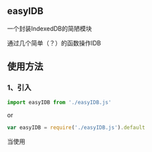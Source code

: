 ## easyIDB
一个封装IndexedDB的简陋模块

通过几个简单（？）的函数操作IDB

## 使用方法
### 1、引入
```js
import easyIDB from './easyIDB.js'
```
or
```js
var easyIDB = require('./easyIDB.js').default
```

当使用<script>标签引入时
打开easyIDB.js
注释以下语句
```js
// export default easyIDBMain
```
```html
<script src="./easyIDB.js"></script>
<script>
  var myIDB = easyIDBMain('mydatabase')
</script>
```


### 2、实例化一个easyIDB对象

实际上是调用了openDB方法,具体参数参考第三条第一个方法

```js
let myIDB = easyIDB(IDBName,newIndex)
```
如果name为空,则返回一个未绑定数据库的easyIDB对象,需要使用openDB打开数据库

实例化之后可以通过该实例的方法例如

```js
    myIDB.get(storeName,key,value)
```

来操作数据库

### 3、具体方法

#### function openDB(IDBName,newIndexs)
打开数据库，没有则创建

参数说明

|  参数名  |        类型     | 必须  |   说明    |
| :------: | :------------: | :--: | :-------------------: |
| IDBName |  string\object   |  是  |       数据库名      |
| newIndexs | array          |  否  |     store列表  |

当IDBName是字符串时，直接作为数据库名字，打开当前已存在的版本的数据库，不进行数据库更新

当IDBName为对象时，可以指定数据库版本进行强制更新，参考参数如下
```js
｛
    name:"myIDB",
    ver:10
｝
```
仅当数据库进行版本更新或者在该用户上第一次创建数据库，会根据newIndexs数组进行store的创建

参考的newIndexs数组
```js
[
  {
     name:"xxx",//storeName
     indexs:[//添加索引
         ｛
              name:"mystore",
              unique:false//是否唯一 默认false
          ｝,

              name:"mystore2",
              unique:true
          ｝,
     ],
     option:{
       keyPath:'id',//主键,默认 'id'
       autoIncrement:true//是否自增,默认 true
     }
  },
  {
     name:"xxxx",//storeName
     indexs:[//添加索引
         ｛
              name:"mystore",
              unique:false//是否唯一 默认false
          ｝,

              name:"mystore2",
              unique:true
          ｝,
     ],
     option:{
       keyPath:'id',//主键,默认 'id'
       autoIncrement:true//是否自增,默认 true
     }
  }
]
```

---

#### function get(storeName:string,key:string,value:string?regexp)

*这不是TS,只是方便看才这样写,下同

根据给定的storeName和key和value,在指定的store中寻找该对象,并返回一个数组(promise对象)

|  参数名  |        类型     | 必须  |   说明    |
| :------: | :------------: | :--: | :-------------------: |
| storeName |  string   |  是  |             |
| key | string          |  否  |     查找根据的键,既可以是主键也可以是索引  |
| value | string/regexp | 否| 查找值|

```js
async function(){
  let data = await myIDB.get('mystore','id','23')
  Array.isArray(data) // true
  data = await myIDB.get('mystore','name',/2$/)
  Array.isArray(data) // true
}
```
---

#### function push(storeName:string,data:object)

向指定的store添加记录

|  参数名  |        类型     | 必须  |   说明    |
| :------: | :------------: | :--: | :-------------------: |
| storeName |  string   |  是  |             |
| data | object/array          |  是  |     添加的数据  |

```js
myIDB.push('mystore',{name:'2233'})
myIDB.push('mystore',[
  {
    name:22
  },
  {
    name:33
  }
]])
```
---

#### function del(storeName:string,key:string,value:string)

在指定的store中删除一条记录

|  参数名  |        类型     | 必须  |   说明    |
| :------: | :------------: | :--: | :-------------------: |
| storeName |  string   |  是  |             |
| key | string          |  是  |     查找根据的键,既可以是主键也可以是索引  |
| value | string | 是| 查找值|

```js
async functin(){
  await myIDB.del('mystore','id','2')
}
```

---

#### function edit(storeName:string,key:string,value:string,newObject:object)

更新一条记录

|  参数名  |        类型     | 必须  |   说明    |
| :------: | :------------: | :--: | :-------------------: |
| storeName |  string   |  是  |             |
| key | string          |  是  |     查找根据的键,既可以是主键也可以是索引  |
| value | string | 是| 查找值|
| newObject| object | 是 | 更新的键值  |

```js
async functin(){
  await myIDB.edit('mystore','id','2',{name:"2233",ex:'我是原对象没有的属性'})
}
```
